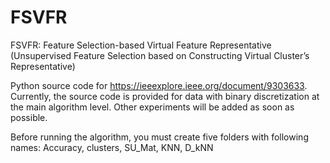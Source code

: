 # FSVFR
FSVFR: Feature Selection-based Virtual Feature Representative
(Unsupervised Feature Selection based on Constructing Virtual Cluster’s Representative)

Python source code for https://ieeexplore.ieee.org/document/9303633. Currently, the source code is provided for data with binary discretization at the main algorithm level. Other experiments will be added as soon as possible.

Before running the algorithm, you must create five folders with following names: Accuracy, clusters, SU_Mat, KNN, D_kNN
